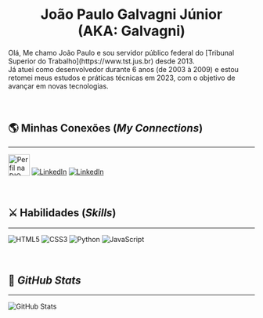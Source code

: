 <h1 align="center">João Paulo Galvagni Júnior </br>(AKA: Galvagni)</h1>
Olá, 
Me chamo João Paulo e sou servidor público federal do [Tribunal Superior do Trabalho](https://www.tst.jus.br) desde 2013. <br>
Já atuei como desenvolvedor durante 6 anos (de 2003 à 2009) e estou retomei meus estudos e práticas técnicas em 2023, com o objetivo de avançar em novas tecnologias.
<br><br><br>

## 🌎 Minhas Conexões (*My Connections*)
---
<!-- Link para o perfil da DIO: https://www.dio.me/users/galvagni81  -->
<a href="https://www.dio.me/users/galvagni81"><img alt="Perfil na DIO" src="https://hermes.digitalinnovation.one/assets/diome/logo-full.svg" height=44px style="vertical-align:bottom;display:inline-block"></a>
[![LinkedIn](https://img.shields.io/badge/LinkedIn-000?style=for-the-badge&logo=linkedin&logoColor=0E76A8)](https://www.linkedin.com/in/tigalvagni/)
[![LinkedIn](https://img.shields.io/badge/GitHub-000?style=for-the-badge&logo=github&logoColor=0E76A8)](https://github.com/galvagni81)
<br><br><br>

## ⚔️ Habilidades (*Skills*)
---
![HTML5](https://img.shields.io/badge/HTML5-000?style=for-the-badge&logo=html5)
![CSS3](https://img.shields.io/badge/CSS3-000?style=for-the-badge&logo=css3&logoColor=264CE4)
![Python](https://img.shields.io/badge/Python-000?style=for-the-badge&logo=python)
![JavaScript](https://img.shields.io/badge/JavaScript-000?style=for-the-badge&logo=javascript)
<br><br><br>
## 🚀 *GitHub Stats*
---
![GitHub Stats](https://github-readme-stats.vercel.app/api?username=galvagni81&theme=transparent&bg_color=770092&border_color=a058f5&show_icons=true&icon_color=91ff95&title_color=91ff95&text_color=FF0)
